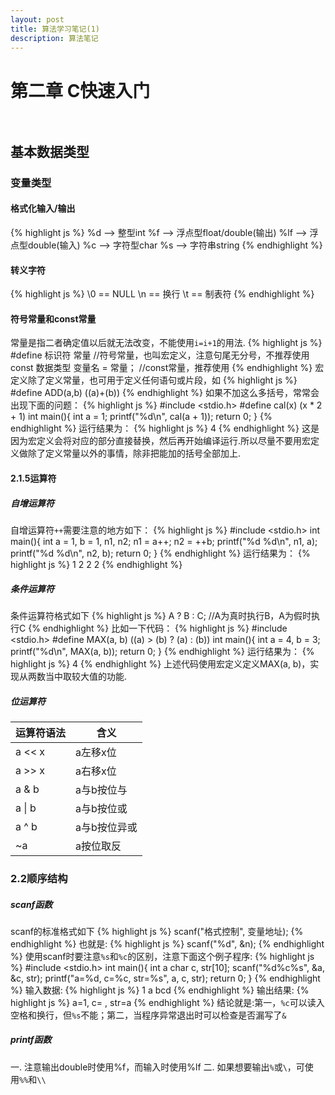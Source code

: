 ```yaml
---
layout: post
title: 算法学习笔记(1)
description: 算法笔记
---
```


# 第二章 C快速入门<br><br>
## 基本数据类型<br>
### 变量类型
#### 格式化输入/输出
{% highlight js %}
%d --> 整型int
%f --> 浮点型float/double(输出)
%lf --> 浮点型double(输入)
%c --> 字符型char
%s --> 字符串string
{% endhighlight %}
#### 转义字符
{% highlight js %}
\0 == NULL
\n == 换行
\t == 制表符
{% endhighlight %}
#### 符号常量和const常量
常量是指二者确定值以后就无法改变，不能使用`i=i+1`的用法.
{% highlight js %}
\#define 标识符 常量    //符号常量，也叫宏定义，注意句尾无分号，不推荐使用
const 数据类型 变量名 = 常量；  //const常量，推荐使用
{% endhighlight %}
宏定义除了定义常量，也可用于定义任何语句或片段，如
{% highlight js %}
\#define ADD(a,b) ((a)+(b))
{% endhighlight %}
如果不加这么多括号，常常会出现下面的问题：
{% highlight js %}
\#include <stdio.h>
\#define cal(x) (x * 2 + 1)
int main(){
    int a = 1;
    printf("%d\n", cal(a + 1));
    return 0;
}
{% endhighlight %}
运行结果为：
{% highlight js %}
4
{% endhighlight %}
这是因为宏定义会将对应的部分直接替换，然后再开始编译运行.所以尽量不要用宏定义做除了定义常量以外的事情，除非把能加的括号全部加上.
#### 2.1.5运算符
##### 自增运算符
自增运算符`++`需要注意的地方如下：
{% highlight js %}
\#include <stdio.h>
int main(){
    int a = 1, b = 1, n1, n2;
    n1 = a++;
    n2 = ++b;
    printf("%d %d\n", n1, a);
    printf("%d %d\n", n2, b);
    return 0;
}
{% endhighlight %}
运行结果为：
{% highlight js %}
1 2
2 2
{% endhighlight %}
##### 条件运算符
条件运算符格式如下
{% highlight js %}
A ? B : C;  //A为真时执行B，A为假时执行C
{% endhighlight %}
比如一下代码：
{% highlight js %}
\#include <stdio.h>
\#define MAX(a, b) ((a) > (b) ? (a) : (b))
int main(){
    int a = 4, b = 3;
    printf("%d\n", MAX(a, b));
    return 0;
}
{% endhighlight %}
运行结果为：
{% highlight js %}
4
{% endhighlight %}
上述代码使用宏定义定义MAX(a, b)，实现从两数当中取较大值的功能.
##### 位运算符
|运算符语法 | 含义       |
| -------- | ---------- |
| a << x   | a左移x位    |
| a >> x   | a右移x位    |
| a & b    | a与b按位与  |
| a \| b   | a与b按位或  |
| a ^ b    | a与b按位异或|
| ~a       | a按位取反   |
### 2.2顺序结构
##### scanf函数
scanf的标准格式如下
{% highlight js %}
scanf("格式控制", 变量地址);
{% endhighlight %}
也就是:
{% highlight js %}
scanf("%d", &n);
{% endhighlight %}
使用scanf时要注意`%s`和`%c`的区别，注意下面这个例子程序:
{% highlight js %}
\#include <stdio.h>
int main(){
    int a
    char c, str[10];
    scanf("%d%c%s", &a, &c, str);
    printf("a=%d, c=%c, str=%s", a, c, str);
    return 0;
}
{% endhighlight %}
输入数据:
{% highlight js %}
1 a bcd
{% endhighlight %}
输出结果:
{% highlight js %}
a=1, c= , str=a
{% endhighlight %}
结论就是:第一，`%c`可以读入空格和换行，但`%s`不能；第二，当程序异常退出时可以检查是否漏写了`&`
##### printf函数
一. 注意输出double时使用%f，而输入时使用%lf
二. 如果想要输出`%`或`\`，可使用`%%`和`\\`